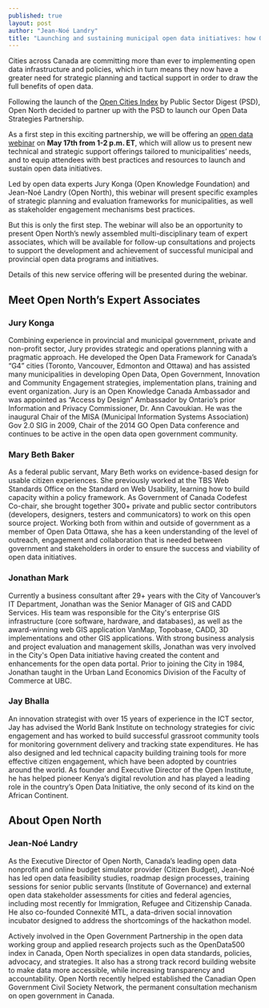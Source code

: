 ```yaml
---
published: true
layout: post
author: "Jean-Noé Landry"
title: "Launching and sustaining municipal open data initiatives: how Open North can help"
---
```

Cities across Canada are committing more than ever to implementing open data infrastructure and policies, which in turn means they now have a greater need for strategic planning and tactical support in order to draw the full benefits of open data. 

Following the launch of the [Open Cities Index](https://www.publicsectordigest.com/Articles/view/1547) by Public Sector Digest (PSD), Open North decided to partner up with the PSD to launch our Open Data Strategies Partnership.

As a first step in this exciting partnership, we will be offering an [open data webinar](https://www.publicsectordigest.com/products/view/832) on **May 17th from 1-2 p.m. ET**, which will allow us to present new technical and strategic support offerings tailored to municipalities’ needs, and to equip attendees with best practices and resources to launch and sustain open data initiatives. 

Led by open data experts Jury Konga (Open Knowledge Foundation) and Jean-Noé Landry (Open North), this webinar will present specific examples of strategic planning and evaluation frameworks for municipalities, as well as stakeholder engagement mechanisms best practices.

But this is only the first step. The webinar will also be an opportunity to present Open North’s newly assembled multi-disciplinary team of expert associates, which will be available for follow-up consultations and projects to support the development and achievement of successful municipal and provincial open data programs and initiatives. 

Details of this new service offering will be presented during the webinar. 


## Meet Open North’s Expert Associates 

### Jury Konga
Combining experience in provincial and municipal government, private and non-profit sector, Jury provides strategic and operations planning with a pragmatic approach.  He developed the Open Data Framework for Canada’s “G4” cities (Toronto, Vancouver, Edmonton and Ottawa) and has assisted many municipalities in developing Open Data, Open Government, Innovation and Community Engagement strategies, implementation plans, training and event organization. Jury is an Open Knowledge Canada Ambassador and was appointed as “Access by Design” Ambassador by Ontario’s prior Information and Privacy Commissioner, Dr. Ann Cavoukian. He was the inaugural Chair of the MISA (Municipal Information Systems Association) Gov 2.0 SIG in 2009, Chair of the 2014 GO Open Data conference and continues to be active in the open data open government community.

### Mary Beth Baker
As a federal public servant, Mary Beth works on evidence-­based design for usable citizen experiences. She previously worked at the TBS Web Standards Office on the Standard on Web Usability, learning how to build capacity within a policy framework. As Government of Canada Codefest Co-­chair, she brought together 300+ private and public sector contributors (developers, designers, testers and communicators) to work on this open source project. Working both from within and outside of government as a member of Open Data Ottawa, she has a keen understanding of the level of outreach, engagement and collaboration that is needed between government and stakeholders in order to ensure the success and viability of open data initiatives. 

### Jonathan Mark 
Currently a business consultant after 29+ years with the City of Vancouver’s IT Department, Jonathan was the Senior Manager of GIS and CADD Services. His team was responsible for the City's enterprise GIS infrastructure (core software, hardware, and databases), as well as the award-winning web GIS application VanMap, Topobase, CADD, 3D implementations and other GIS applications. With strong business analysis and project evaluation and management skills, Jonathan was very involved in the City's Open Data initiative having created the content and enhancements for the open data portal.  Prior to joining the City in 1984, Jonathan taught in the Urban Land Economics Division of the Faculty of Commerce at UBC. 

### Jay Bhalla
An innovation strategist with over 15 years of experience in the ICT sector, Jay has advised the World Bank Institute on technology strategies for civic engagement and has worked to build successful grassroot community tools for monitoring government delivery and tracking state expenditures. He has also designed and led technical capacity building training tools for more effective citizen engagement, which have been adopted by countries around the world. As founder and Executive Director of the Open Institute, he has helped pioneer Kenya’s digital revolution and has played a leading role in the country’s Open Data Initiative, the only second of its kind on the African Continent.


## About Open North 

### Jean-Noé Landry 
As the Executive Director of Open North, Canada’s leading open data nonprofit and online budget simulator provider (Citizen Budget), Jean-Noé has led open data feasibility studies, roadmap design processes, training sessions for senior public servants (Institute of Governance) and external open data stakeholder assessments for cities and federal agencies, including most recently for Immigration, Refugee and Citizenship Canada. He also co-founded Connexité MTL, a data-driven social innovation incubator designed to address the shortcomings of the hackathon model. 

Actively involved in the Open Government Partnership in the open data working group and applied research projects such as the OpenData500 index in Canada, Open North specializes in open data standards, policies, advocacy, and strategies. It also has a strong track record building website to make data more accessible, while increasing transparency and accountability. Open North recently helped established the Canadian Open Government Civil Society Network, the permanent consultation mechanism on open government in Canada.


